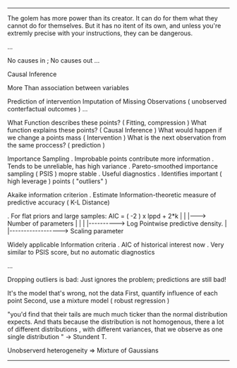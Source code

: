 
____

The golem has more power than its creator. It can do for them what they cannot do for themselves. But it has no itent of its own, and unless you're extremly precise with your instructions, they can be dangerous.

...

No causes in ; No causes out
...

Causal Inference

 More Than association between variables

  Prediction of intervention
  Imputation of Missing Observations ( unobserved conterfactual outcomes )
...

What Function describes these points?
 ( Fitting, compression )
What function explains these points?
 ( Causal Inference )
What would happen if we change a points mass
 ( Intervention )
What is the next observation from the same proccess?
 ( prediction )

Importance Sampling
 . Improbable points contribute more information
 . Tends to be unreliable, has high variance
 . Pareto-smoothed importance sampling ( PSIS ) mopre stable
 . Useful diagnostics
 . Identifies important ( high leverage ) points ( "outliers" )

Akaike information criterion
 . Estimate Information-theoretic measure of predictive accuracy ( K-L Distance)

 . For flat priors and large samples:
  AIC = ( -2 ) x lppd + 2*k
    |  |    |---> Number of parameters
    |       |
    |  |----------> Log Pointwise predictive density.
    |
    |------------------> Scaling parameter

Widely applicable Information criteria
 . AIC of historical interest now
 . Very similar to PSIS score, but no automatic diagnostics

...

Dropping outliers is bad: Just ignores the problem; predictions are still bad!

It's the model that's wrong, not the data
 First, quantify influence of each point
 Second, use a mixture model ( robust regression )

"you'd find that their tails are much much ticker than the normal distribution  expects. And thats because the distribution is not homogenous, there a lot of different distributions , with different variances, that we observe as one single distribution " -> Stundent T.

Unobserverd heterogeneity => Mixture of Gaussians

___
